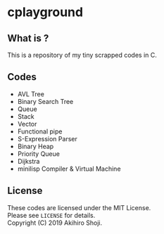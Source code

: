# cplayground

## What is ?
This is a repository of my tiny scrapped codes in C.

## Codes

- AVL Tree
- Binary Search Tree
- Queue
- Stack
- Vector
- Functional pipe
- S-Expression Parser
- Binary Heap
- Priority Queue
- Dijkstra
- minilisp Compiler & Virtual Machine


## License
These codes are licensed under the MIT License.  
Please see `LICENSE` for details.  
Copyright (C) 2019 Akihiro Shoji.  